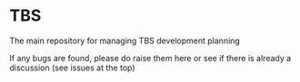 # TBS
The main repository for managing TBS development planning

If any bugs are found, please do raise them here or see if there is already a discussion (see issues at the top)
